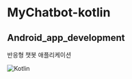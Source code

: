 # MyChatbot-kotlin
## Android_app_development


반응형 챗봇 애플리케이션

![Kotlin](https://img.shields.io/badge/Kotlin-0095D5?style-flat-square&logo=Kotlin&logoColor=white)
